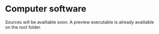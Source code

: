 # Computer software
Sources will be availiable soon. A preview executable is already availiable on the root folder.
